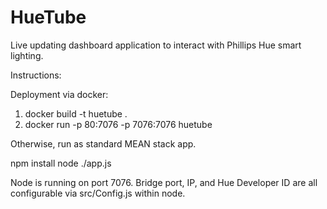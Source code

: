 HueTube
=======

Live updating dashboard application to interact with Phillips Hue smart lighting.

Instructions:

Deployment via docker:

1) docker build -t huetube .
2) docker run -p 80:7076 -p 7076:7076 huetube

Otherwise, run as standard MEAN stack app.

npm install
node ./app.js

Node is running on port 7076. 
Bridge port, IP, and Hue Developer ID are all configurable via src/Config.js within node. 



